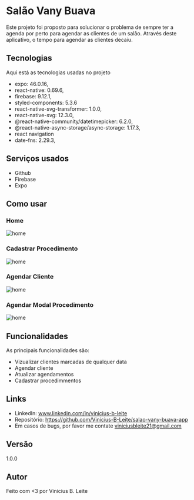 # Salão Vany Buava
Este projeto foi proposto para solucionar o problema de sempre ter a agenda por perto para agendar as clientes de um salão. Através deste aplicativo, o tempo para agendar as clientes decaiu.

## Tecnologias
>
Aqui está as tecnologias usadas no projeto

 - expo: 46.0.16,
 - react-native: 0.69.6,
 - firebase: 9.12.1,
 - styled-components: 5.3.6
 - react-native-svg-transformer: 1.0.0,
 - react-native-svg: 12.3.0,
 - @react-native-community/datetimepicker: 6.2.0,
 - @react-native-async-storage/async-storage: 1.17.3,
 - react navigation
 - date-fns: 2.29.3,
 
 ## Serviços usados
  - Github
  - Firebase
  - Expo

## Como usar

### Home
  ![home](github/home.jpeg)
### Cadastrar Procedimento
  ![home](github/cadastrar%20procedimento.jpeg)
### Agendar Cliente
  ![home](github/agendar%20cliente.jpeg)
### Agendar Modal Procedimento
  ![home](github/modal.jpeg)


## Funcionalidades

As principais funcionalidades são:
 - Vizualizar clientes marcadas de qualquer data
 - Agendar cliente
 - Atualizar agendamentos
 - Cadastrar procedimmentos

## Links
 - LinkedIn:  www.linkedin.com/in/vinicius-b-leite
 - Repositório: https://github.com/Vinicius-B-Leite/salao-vany-buava-app
 - Em casos de bugs, por favor me contate
  viniciusbleite21@gmail.com

## Versão
 1.0.0

## Autor
Feito com <3 por Vinicius B. Leite